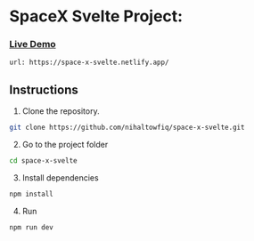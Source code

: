 # SpaceX Svelte Project:

### [Live Demo](https://space-x-svelte.netlify.app/)

`url: https://space-x-svelte.netlify.app/`

## Instructions

1. Clone the repository.

```bash
git clone https://github.com/nihaltowfiq/space-x-svelte.git
```

2. Go to the project folder

```bash
cd space-x-svelte
```

3. Install dependencies

```bash
npm install
```

4. Run

```bash
npm run dev
```
